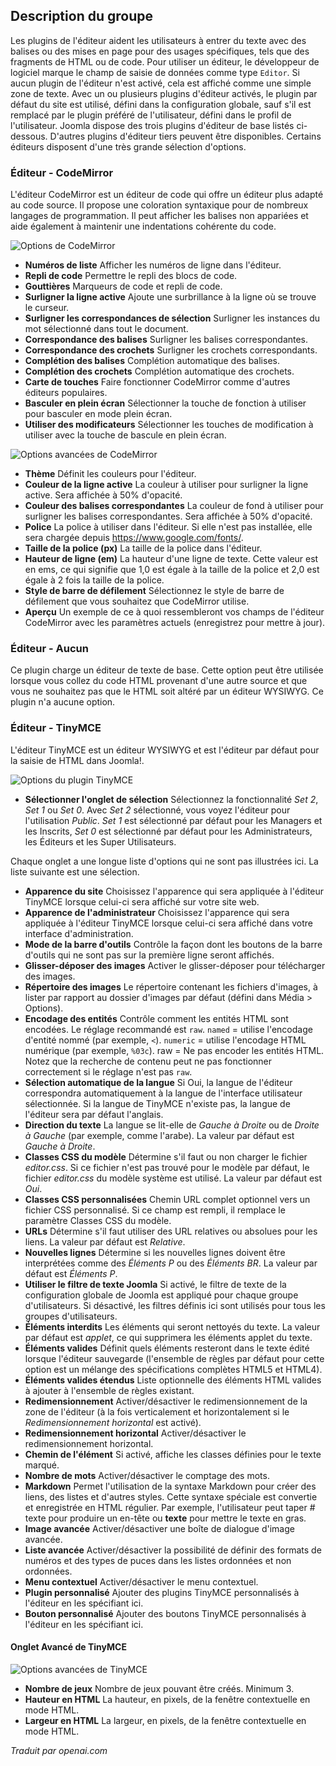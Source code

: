 <!-- Filename: Chunk4x:Extensions_Plugin_Manager_Edit_Editor_Group  / Display title: Groupe des éditeurs -->

## Description du groupe

Les plugins de l'éditeur aident les utilisateurs à entrer du texte avec des balises ou des mises en page pour des usages spécifiques, tels que des fragments de HTML ou de code. Pour utiliser un éditeur, le développeur de logiciel marque le champ de saisie de données comme type `Editor`. Si aucun plugin de l'éditeur n'est activé, cela est affiché comme une simple zone de texte. Avec un ou plusieurs plugins d'éditeur activés, le plugin par défaut du site est utilisé, défini dans la configuration globale, sauf s'il est remplacé par le plugin préféré de l'utilisateur, défini dans le profil de l'utilisateur. Joomla dispose des trois plugins d'éditeur de base listés ci-dessous. D'autres plugins d'éditeur tiers peuvent être disponibles. Certains éditeurs disposent d'une très grande sélection d'options.

### Éditeur - CodeMirror

L'éditeur CodeMirror est un éditeur de code qui offre un éditeur plus adapté au code source. Il propose une coloration syntaxique pour de nombreux langages de programmation. Il peut afficher les balises non appariées et aide également à maintenir une indentations cohérente du code.

![Options de CodeMirror](../../../en/images/plugins/plugin-group-editor-codemirror.png)

- **Numéros de liste** Afficher les numéros de ligne dans l'éditeur.
- **Repli de code** Permettre le repli des blocs de code.
- **Gouttières** Marqueurs de code et repli de code.
- **Surligner la ligne active** Ajoute une surbrillance à la ligne où se trouve le curseur.
- **Surligner les correspondances de sélection** Surligner les instances du mot sélectionné dans tout le document.
- **Correspondance des balises** Surligner les balises correspondantes.
- **Correspondance des crochets** Surligner les crochets correspondants.
- **Complétion des balises** Complétion automatique des balises.
- **Complétion des crochets** Complétion automatique des crochets.
- **Carte de touches** Faire fonctionner CodeMirror comme d'autres éditeurs populaires.
- **Basculer en plein écran** Sélectionner la touche de fonction à utiliser pour basculer en mode plein écran.
- **Utiliser des modificateurs** Sélectionner les touches de modification à utiliser avec la touche de bascule en plein écran.

![Options avancées de CodeMirror](../../../en/images/plugins/plugin-group-editor-codemirror-advanced.png)

- **Thème** Définit les couleurs pour l'éditeur.
- **Couleur de la ligne active** La couleur à utiliser pour surligner la ligne active. Sera affichée à 50% d'opacité.
- **Couleur des balises correspondantes** La couleur de fond à utiliser pour surligner les balises correspondantes. Sera affichée à 50% d'opacité.
- **Police** La police à utiliser dans l'éditeur. Si elle n'est pas installée, elle sera chargée depuis https://www.google.com/fonts/.
- **Taille de la police (px)** La taille de la police dans l'éditeur.
- **Hauteur de ligne (em)** La hauteur d'une ligne de texte. Cette valeur est en ems, ce qui signifie que 1,0 est égale à la taille de la police et 2,0 est égale à 2 fois la taille de la police.
- **Style de barre de défilement** Sélectionnez le style de barre de défilement que vous souhaitez que CodeMirror utilise.
- **Aperçu** Un exemple de ce à quoi ressembleront vos champs de l'éditeur CodeMirror avec les paramètres actuels (enregistrez pour mettre à jour).

### Éditeur - Aucun

Ce plugin charge un éditeur de texte de base. Cette option peut être utilisée lorsque vous collez du code HTML provenant d'une autre source et que vous ne souhaitez pas que le HTML soit altéré par un éditeur WYSIWYG. Ce plugin n'a aucune option.

### Éditeur - TinyMCE

L'éditeur TinyMCE est un éditeur WYSIWYG et est l'éditeur par défaut pour la saisie de HTML dans Joomla!.

![Options du plugin TinyMCE](../../../en/images/plugins/plugin-group-editor-tinymce.png)

- **Sélectionner l'onglet de sélection** Sélectionnez la fonctionnalité *Set 2*, *Set 1* ou *Set 0*. Avec *Set 2* sélectionné, vous voyez l'éditeur pour l'utilisation *Public*. *Set 1* est sélectionné par défaut pour les Managers et les Inscrits, *Set 0* est sélectionné par défaut pour les Administrateurs, les Éditeurs et les Super Utilisateurs.

Chaque onglet a une longue liste d'options qui ne sont pas illustrées ici. La liste suivante est une sélection.

- **Apparence du site** Choisissez l'apparence qui sera appliquée à l'éditeur TinyMCE lorsque celui-ci sera affiché sur votre site web.
- **Apparence de l'administrateur** Choisissez l'apparence qui sera appliquée à l'éditeur TinyMCE lorsque celui-ci sera affiché dans votre interface d'administration.
- **Mode de la barre d'outils** Contrôle la façon dont les boutons de la barre d'outils qui ne sont pas sur la première ligne seront affichés.
- **Glisser-déposer des images** Activer le glisser-déposer pour télécharger des images.
- **Répertoire des images** Le répertoire contenant les fichiers d'images, à lister par rapport au dossier d'images par défaut (défini dans Média > Options).
- **Encodage des entités** Contrôle comment les entités HTML sont encodées. Le réglage recommandé est `raw`. `named` = utilise l'encodage d'entité nommé (par exemple, `<`). `numeric` = utilise l'encodage HTML numérique (par exemple, `%03c`). raw = Ne pas encoder les entités HTML. Notez que la recherche de contenu peut ne pas fonctionner correctement si le réglage n'est pas `raw`.
- **Sélection automatique de la langue** Si Oui, la langue de l'éditeur correspondra automatiquement à la langue de l'interface utilisateur sélectionnée. Si la langue de TinyMCE n'existe pas, la langue de l'éditeur sera par défaut l'anglais.
- **Direction du texte** La langue se lit-elle de *Gauche à Droite* ou de *Droite à Gauche* (par exemple, comme l'arabe). La valeur par défaut est *Gauche à Droite*.
- **Classes CSS du modèle** Détermine s'il faut ou non charger le fichier *editor.css*. Si ce fichier n'est pas trouvé pour le modèle par défaut, le fichier *editor.css* du modèle système est utilisé. La valeur par défaut est *Oui*.
- **Classes CSS personnalisées** Chemin URL complet optionnel vers un fichier CSS personnalisé. Si ce champ est rempli, il remplace le paramètre Classes CSS du modèle.
- **URLs** Détermine s'il faut utiliser des URL relatives ou absolues pour les liens. La valeur par défaut est *Relative*.
- **Nouvelles lignes** Détermine si les nouvelles lignes doivent être interprétées comme des *Éléments P* ou des *Éléments BR*. La valeur par défaut est *Éléments P*.
- **Utiliser le filtre de texte Joomla** Si activé, le filtre de texte de la configuration globale de Joomla est appliqué pour chaque groupe d'utilisateurs. Si désactivé, les filtres définis ici sont utilisés pour tous les groupes d'utilisateurs.
- **Éléments interdits** Les éléments qui seront nettoyés du texte. La valeur par défaut est *applet*, ce qui supprimera les éléments applet du texte.
- **Éléments valides** Définit quels éléments resteront dans le texte édité lorsque l'éditeur sauvegarde (l'ensemble de règles par défaut pour cette option est un mélange des spécifications complètes HTML5 et HTML4).
- **Éléments valides étendus** Liste optionnelle des éléments HTML valides à ajouter à l'ensemble de règles existant.
- **Redimensionnement** Activer/désactiver le redimensionnement de la zone de l'éditeur (à la fois verticalement et horizontalement si le *Redimensionnement horizontal* est activé).
- **Redimensionnement horizontal** Activer/désactiver le redimensionnement horizontal.
- **Chemin de l'élément** Si activé, affiche les classes définies pour le texte marqué.
- **Nombre de mots** Activer/désactiver le comptage des mots.
- **Markdown** Permet l'utilisation de la syntaxe Markdown pour créer des liens, des listes et d'autres styles. Cette syntaxe spéciale est convertie et enregistrée en HTML régulier. Par exemple, l'utilisateur peut taper # texte pour produire un en-tête ou **texte** pour mettre le texte en gras.
- **Image avancée** Activer/désactiver une boîte de dialogue d'image avancée.
- **Liste avancée** Activer/désactiver la possibilité de définir des formats de numéros et des types de puces dans les listes ordonnées et non ordonnées.
- **Menu contextuel** Activer/désactiver le menu contextuel.
- **Plugin personnalisé** Ajouter des plugins TinyMCE personnalisés à l'éditeur en les spécifiant ici.
- **Bouton personnalisé** Ajouter des boutons TinyMCE personnalisés à l'éditeur en les spécifiant ici.

#### Onglet Avancé de TinyMCE

![Options avancées de TinyMCE](../../../en/images/plugins/plugin-group-editor-tinymce-advanced.png)

- **Nombre de jeux** Nombre de jeux pouvant être créés. Minimum 3.
- **Hauteur en HTML** La hauteur, en pixels, de la fenêtre contextuelle en mode HTML.
- **Largeur en HTML** La largeur, en pixels, de la fenêtre contextuelle en mode HTML.

*Traduit par openai.com*

